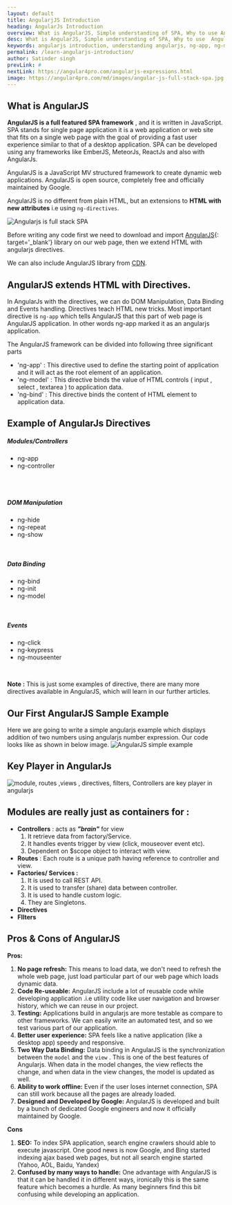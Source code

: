```yaml
---
layout: default
title: AngularjJS Introduction
heading: AngularJs Introduction
overview: What is AngularJS, Simple understanding of SPA, Why to use Angularjs, Learn AngularJS, Data Level Programming, Directive ng-app, ng-model, ng-controller.
desc: What is AngularJS, Simple understanding of SPA, Why to use  Angularjs, Learn AngularJS in detail  with example, Directive ng-app, ng-model, ng-controller. 
keywords: angularjs introduction, understanding angularjs, ng-app, ng-module
permalink: /learn-angularjs-introduction/
author: Satinder singh
prevLink: #
nextLink: https://angular4pro.com/angularjs-expressions.html
image: https://angular4pro.com/md/images/angular-js-full-stack-spa.jpg
---
```


## <i class="fa fa-angle-double-right color"></i> What is AngularJS

**AngularJS is a full featured SPA framework** , and it is written in JavaScript. SPA stands for single page application it is a web application or web site that fits on a single web page with the goal of providing a fast user experience similar to that of a desktop application. SPA can be developed using any frameworks like EmberJS, MeteorJs, ReactJs and also with AngularJs.

AngularJS is a JavaScript MV structured framework to create dynamic web applications. AngularJS is open source, completely free and officially maintained by Google. 

AngularJS is no different from plain HTML, but an extensions to **HTML with new attributes** i.e using `ng-directives`.

![Angularjs is full stack SPA](https://angular4pro.com/md/images/angular-js-full-stack-spa.jpg)

Before writing any code first we need to download and import [AngularJS](https://angularjs.org/){: target='_blank'} library on our web page, then we extend HTML with angularjs directives.

We can also include AngularJS library from [CDN](https://ajax.googleapis.com/ajax/libs/angularjs/1.6.5/angular.min.js).

## <i class="fa fa-angle-double-right color"></i> AngularJS extends HTML with Directives.

In AngularJs with the directives, we can do DOM Manipulation, Data Binding and Events handling. Directives teach HTML new tricks. Most important directive is `ng-app` which tells AngularJS that this part of web page is AngularJS application. In other words ng-app marked it as an angularjs application.

The AngularJS framework can be divided into following three significant parts
* 'ng-app' : This directive used to define the starting point of application and it will act as the root element of an application.
* 'ng-model' : This directive binds the value of HTML controls ( input , select , textarea ) to application data.
* 'ng-bind' : This directive binds the content of HTML element to application data.

## <i class="fa fa-angle-double-right color"></i> Example of AngularJs Directives
<div class="row">
<div class="col-md-4">
<div class="box-shadow-outer">
<div class="box-shadow-block box-shadow-1 text-center">
<h5>Modules/Controllers</h5>
<ul>
<li> ng-app </li>
<li> ng-controller </li>
<li style="    list-style: none;">&nbsp; </li>
</ul>
</div>
</div>
<br>
</div>
<div class="col-md-4">
<div class="box-shadow-outer">
<div class="box-shadow-block box-shadow-1 text-center">
<h5>DOM Manipulation</h5>
<ul>
<li> ng-hide </li>
<li> ng-repeat </li>
<li> ng-show </li>
</ul>
</div>
</div>
<br>
</div>
<div class="col-md-3">
<div class="box-shadow-outer">
<div class="box-shadow-block box-shadow-1 text-center">
<h5>Data Binding</h5>
<ul>
<li> ng-bind </li>
<li> ng-init </li>
<li> ng-model </li>
</ul>
</div>
</div>
<br>
</div>
<div class="col-md-3">
<div class="box-shadow-outer">
<div class="box-shadow-block box-shadow-1 text-center">
<h5>Events</h5>
<ul>
<li> ng-click </li>
<li> ng-keypress </li>
<li> ng-mouseenter</li>
</ul>
</div>
</div>
<br>
</div>
</div>

**Note :**  This is just some examples of directive, there are many more directives available in AngularJS, which will learn in our further articles.

##  <i class="fa fa-angle-double-right color"></i> Our First AngularJS Sample Example
Here we are going to write a simple angularjs example which displays addition of two numbers using angularjs number expression. Our code looks like as shown in below image.
![AngularJS simple example](https://angular4pro.com/md/images/angularjs-sample-example.jpg)

##  <i class="fa fa-angle-double-right color"></i> Key Player in AngularJs

![module, routes ,views , directives, filters, Controllers are key player in angularjs](https://angular4pro.com/md/images/AngularJs-key-player-2.jpg)

## <i class="fa fa-angle-double-right color"></i> Modules are really just as containers for : 
* **Controllers** : acts as ***"brain"*** for view
	1. It retrieve data from factory/Service.
	2. It handles events trigger by view (click, mouseover event etc).
	3. Dependent on $scope object to interact with view.
* **Routes** : Each route is a unique path having reference to controller and view.
* **Factories/ Services :**
	1. It is used to call REST API.
	2. It is used to transfer (share) data between controller.
	3. It is used to handle custom logic.
	4. They are Singletons.
* **Directives**
* **FIlters**

##  <i class="fa fa-angle-double-right color"></i> Pros & Cons of AngularJS
**Pros:**
1. **No page refresh:** This means to load data, we don't need to refresh the whole web page, just load particular part of our web page which loads dynamic data.
2. **Code Re-useable:** AngularJS include a lot of reusable code while developing application .i.e utility code like user navigation and browser history, which we can reuse in our project.
3. **Testing:** Applications build in angularjs are more testable as compare to other frameworks. We can easily write an automated test, and so we test various part of our application.
4. **Better user experience:** SPA feels like a native application (like a desktop app) speedy and responsive.
5. **Two Way Data Binding:** Data binding in AngularJS is the synchronization between the `model` and the `view` . This is one of the best features of Angularjs. When data in the model changes, the view reflects the change, and when data in the view changes, the model is updated as well.
6. **Ability to work offline:** Even if the user loses internet connection, SPA can still work because all the pages are already loaded.
7. **Designed and Developed by Google:** AngularJS is developed and built by a bunch of dedicated Google engineers and now it officially maintained by Google.

**Cons**
1. **SEO:** To index SPA application, search engine crawlers should able to execute javascript. One good news is now Google, and Bing started indexing ajax based web pages, but not all search engine started (Yahoo, AOL, Baidu, Yandex)
2. **Confused by many ways to handle:** One advantage with AngularJS is that it can be handled it in different ways, ironically this is the same feature which becomes a hurdle. As many beginners find this bit confusing while developing an application.
